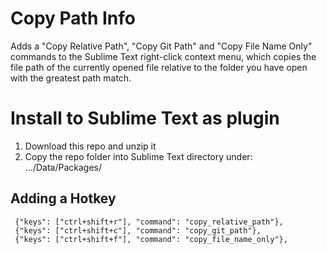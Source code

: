 # Copy Path Info
Adds a "Copy Relative Path", "Copy Git Path" and "Copy File Name Only" commands to 
the Sublime Text right-click context menu, which copies the file path of the currently
opened file relative to the folder you have open with the greatest path match.

# Install to Sublime Text as plugin
1) Download this repo and unzip it
2) Copy the repo folder into Sublime Text directory under: .../Data/Packages/

## Adding a Hotkey
     {"keys": ["ctrl+shift+r"], "command": "copy_relative_path"},
     {"keys": ["ctrl+shift+c"], "command": "copy_git_path"},
     {"keys": ["ctrl+shift+f"], "command": "copy_file_name_only"},
